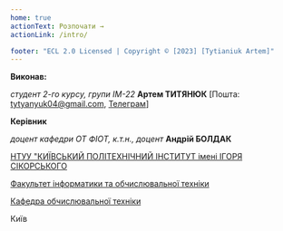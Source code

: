 ```yaml
---
home: true
actionText: Розпочати →
actionLink: /intro/

footer: "ECL 2.0 Licensed | Copyright © [2023] [Tytianiuk Artem]"
---
```



**Виконав:**

*студент 2-го курсу, групи ІМ-22*<span padding-right:5em></span> **Артем ТИТЯНЮК** [Пошта: tytyanyuk04@gmail.com, <a href = "https://t.me/Artem_Nikolaevi4">Телеграм</a>]

**Керівник**

*доцент кафедри ОТ ФІОТ, к.т.н., доцент*<span padding-right:5em></span> **Андрій БОЛДАК** 

[НТУУ "КИЇВСЬКИЙ ПОЛІТЕХНІЧНИЙ ІНСТИТУТ імені ІГОРЯ СІКОРСЬКОГО](https://kpi.ua/)

[Факультет інформатики та обчислювальної техніки](https://fiot.kpi.ua/)

[Кафедра обчислювальної техніки](https://comsys.kpi.ua/)

Київ
